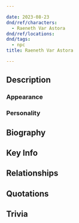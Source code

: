 ```yaml
---

date: 2023-08-23
dnd/ref/characters:
  - Raeneth Var Astora
dnd/ref/locations:
dnd/tags:
  - npc
title: Raeneth Var Astora

---
```


## Description

### Appearance

### Personality

## Biography

## Key Info

## Relationships

## Quotations

## Trivia

